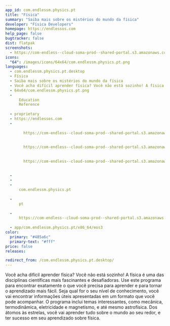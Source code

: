 ```yaml
---
app_id: com.endlessm.physics.pt
title: "Física"
summary: "Saiba mais sobre os mistérios do mundo da física"
developer: "Física Developers"
homepage: https://endlessos.com
help_page: false
bugtracker: false
dist: flatpak
screenshots:
  - https://com-endless--cloud-soma-prod--shared-portal.s3.amazonaws.com/apps.288.screenshots.4833d83c-589c-44f9-a2ac-c65986962840_20181023205417055.png
icons:
  "64": /images/icons/64x64/com.endlessm.physics.pt.png
languages:
  - com.endlessm.physics.pt.desktop
  - Física
  - Saiba mais sobre os mistérios do mundo da física
  - Você acha difícil aprender física? Você não está sozinho! A física é uma das disciplinas científicas mais fascinantes e desafiadoras. Use este programa para encontrar exatamente o que você precisa para aprender e para tornar o aprendizado mais fácil. Seja qual for o seu nível de conhecimento, você vai encontrar informações úteis apresentadas em um formato que você pode acompanhar. O programa inclui temas interessantes, como mecânica, termodinâmica, eletricidade e magnetismo, e até mesmo astrofísica. Dos átomos às estrelas, você vai aprender tudo sobre o mundo ao seu redor, e ter sucesso em seu aprendizado sobre física.
  - 64x64/com.endlessm.physics.pt.png
  - 
      Education
      Reference
    
  - proprietary
  - https://endlessos.com
  - 
      
        https://com-endless--cloud-soma-prod--shared-portal.s3.amazonaws.com/apps.288.screenshots.4833d83c-589c-44f9-a2ac-c65986962840_20181023205417055.png
      
      
        https://com-endless--cloud-soma-prod--shared-portal.s3.amazonaws.com/apps.288.screenshots.ecd0aa5e-2e8c-4eef-be1e-34a1856e777e_20181023205417055.png
      
      
        https://com-endless--cloud-soma-prod--shared-portal.s3.amazonaws.com/apps.288.screenshots.8eeb710e-c6e4-4624-9c05-9e0d6c3fc375_20181023205417055.png
      
    
  - 
  - 
  - 
      com.endlessm.physics.pt
    
  - 
      pt
    
  - 
      https://com-endless--cloud-soma-prod--shared-portal.s3.amazonaws.com/app.1348.appCenterThumbnail.f49d0de0-5a63-4810-ab93-917c8fdc62e8_201810232053195050.jpg
    
  - app/com.endlessm.physics.pt/x86_64/eos3
color:
  primary: "#485a6c"
  primary-text: "#fff"
price: false
releases:

redirect_from: /com.endlessm.physics.pt.desktop/
---
```


<p>Você acha difícil aprender física? Você não está sozinho! A física é uma das disciplinas científicas mais fascinantes e desafiadoras. Use este programa para encontrar exatamente o que você precisa para aprender e para tornar o aprendizado mais fácil. Seja qual for o seu nível de conhecimento, você vai encontrar informações úteis apresentadas em um formato que você pode acompanhar. O programa inclui temas interessantes, como mecânica, termodinâmica, eletricidade e magnetismo, e até mesmo astrofísica. Dos átomos às estrelas, você vai aprender tudo sobre o mundo ao seu redor, e ter sucesso em seu aprendizado sobre física.</p>
